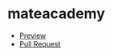 # mateacademy

- [Preview](https://github.com/themelnykanton/mateacademy)
- [Pull Request](https://github.com/your-name/your-repo/pull/1/files)
